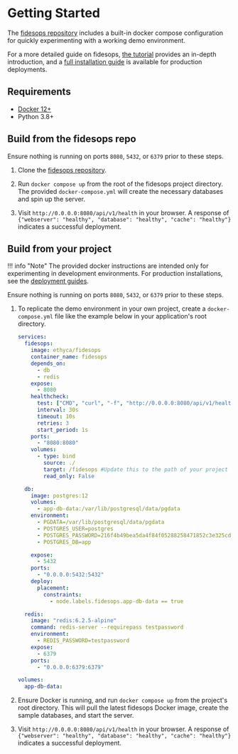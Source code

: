 # Getting Started
The [fidesops repository](https://github.com/ethyca/fidesops) includes a built-in docker compose configuration for quickly experimenting with a working demo environment. 

For a more detailed guide on fidesops, [the tutorial](tutorial/index.md) provides an in-depth introduction, and a [full installation guide](deployment.md) is available for production deployments.

## Requirements

* [Docker 12+](https://docs.docker.com/desktop/#download-and-install)
* Python 3.8+
  
## Build from the fidesops repo

Ensure nothing is running on ports `8080`, `5432`, or `6379` prior to these steps.

1. Clone the [fidesops repository](https://github.com/ethyca/fidesops).
   
2. Run `docker compose up` from the root of the fidesops project directory. The provided `docker-compose.yml` will create the necessary databases and spin up the server.
   
3. Visit `http://0.0.0.0:8080/api/v1/health` in your browser. A response of `{"webserver": "healthy", "database": "healthy", "cache": "healthy"}` indicates a successful deployment.
   
## Build from your project

!!! info "Note"
    The provided docker instructions are intended only for experimenting in development environments. For production installations, see the [deployment guides](deployment.md).

Ensure nothing is running on ports `8080`, `5432`, or `6379` prior to these steps.

1. To replicate the demo environment in your own project, create a `docker-compose.yml` file like the example below in your application's root directory.

    ```yaml title="<code>docker-compose.yml</code>"
    services:
      fidesops:
        image: ethyca/fidesops
        container_name: fidesops
        depends_on:
          - db
          - redis
        expose:
          - 8080
        healthcheck:
          test: ["CMD", "curl", "-f", "http://0.0.0.0:8080/api/v1/health"]
          interval: 30s
          timeout: 10s
          retries: 3
          start_period: 1s
        ports:
          - "8080:8080"
        volumes:
          - type: bind
            source: ./
            target: /fidesops #Update this to the path of your project directory
            read_only: False

      db:
        image: postgres:12
        volumes:
          - app-db-data:/var/lib/postgresql/data/pgdata
        environment:
          - PGDATA=/var/lib/postgresql/data/pgdata
          - POSTGRES_USER=postgres
          - POSTGRES_PASSWORD=216f4b49bea5da4f84f05288258471852c3e325cd336821097e1e65ff92b528a
          - POSTGRES_DB=app

        expose:
          - 5432
        ports:
          - "0.0.0.0:5432:5432"
        deploy:
          placement:
            constraints:
              - node.labels.fidesops.app-db-data == true

      redis:
        image: "redis:6.2.5-alpine"
        command: redis-server --requirepass testpassword
        environment:
          - REDIS_PASSWORD=testpassword
        expose:
          - 6379
        ports:
          - "0.0.0.0:6379:6379"

    volumes:
      app-db-data:
    ```
   
2. Ensure Docker is running, and run `docker compose up` from the project's root directory. This will pull the latest fidesops Docker image, create the sample databases, and start the server.

3. Visit `http://0.0.0.0:8080/api/v1/health` in your browser. A response of `{"webserver": "healthy", "database": "healthy", "cache": "healthy"}` indicates a successful deployment.
